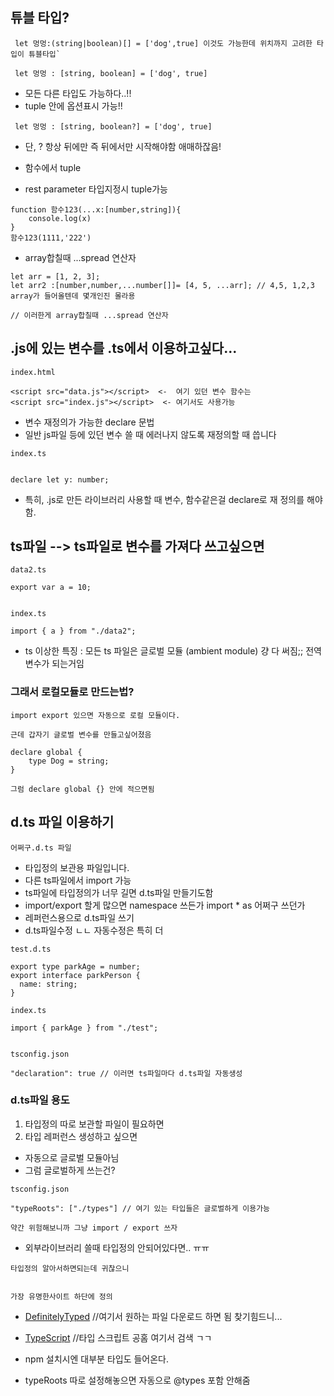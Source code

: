 ## 튜블 타입?

```
 let 멍멍:(string|boolean)[] = ['dog',true] 이것도 가능한데 위치까지 고려한 타입이 튜블타입`

 let 멍멍 : [string, boolean] = ['dog', true]
```

- 모든 다른 타입도 가능하다..!!
- tuple 안에 옵션표시 가능!!

```
 let 멍멍 : [string, boolean?] = ['dog', true]
```

- 단, ? 항상 뒤에만 즉 뒤에서만 시작해야함 애매하잖음!

- 함수에서 tuple
- rest parameter 타입지정시 tuple가능

```
function 함수123(...x:[number,string]){
    console.log(x)
}
함수123(1111,'222')
```

- array합칠때 ...spread 연산자

```
let arr = [1, 2, 3];
let arr2 :[number,number,...number[]]= [4, 5, ...arr]; // 4,5, 1,2,3 array가 들어올텐데 몇개인진 몰라용

// 이러한게 array합칠때 ...spread 연산자
```

## .js에 있는 변수를 .ts에서 이용하고싶다...

```
index.html

<script src="data.js"></script>  <-  여기 있던 변수 함수는
<script src="index.js"></script>  <- 여기서도 사용가능
```

- 변수 재정의가 가능한 declare 문법
- 일반 js파일 등에 있던 변수 쓸 때 에러나지 않도록 재정의할 때 씁니다

```
index.ts


declare let y: number;
```

- 특히, .js로 만든 라이브러리 사용할 때 변수, 함수같은걸 declare로 재 정의를 해야함.

## ts파일 --> ts파일로 변수를 가져다 쓰고싶으면

```
data2.ts

export var a = 10;


index.ts

import { a } from "./data2";
```

- ts 이상한 특징 : 모든 ts 파일은 글로벌 모듈 (ambient module) 걍 다 써짐;; 전역변수가 되는거임

### 그래서 로컬모듈로 만드는법?

```
import export 있으면 자동으로 로컬 모듈이다.

근데 갑자기 글로벌 변수를 만들고싶어졌음

declare global {
    type Dog = string;
}

그럼 declare global {} 안에 적으면됨
```

## d.ts 파일 이용하기

```
어쩌구.d.ts 파일
```

- 타입정의 보관용 파일입니다.
- 다른 ts파일에서 import 가능
- ts파일에 타입정의가 너무 길면 d.ts파일 만들기도함
- import/export 할게 많으면 namespace 쓰든가 import \* as 어쩌구 쓰던가
- 레퍼런스용으로 d.ts파일 쓰기
- d.ts파일수정 ㄴㄴ 자동수정은 특히 더

```
test.d.ts

export type parkAge = number;
export interface parkPerson {
  name: string;
}

index.ts

import { parkAge } from "./test";


tsconfig.json

"declaration": true // 이러면 ts파일마다 d.ts파일 자동생성

```

### d.ts파일 용도

1. 타입정의 따로 보관할 파일이 필요하면
2. 타입 레퍼런스 생성하고 싶으면

- 자동으로 글로벌 모듈아님
- 그럼 글로벌하게 쓰는건?

```
tsconfig.json

"typeRoots": ["./types"] // 여기 있는 타입들은 글로벌하게 이용가능

약간 위험해보니까 그냥 import / export 쓰자
```

- 외부라이브러리 쓸때 타입정의 안되어있다면.. ㅠㅠ

```
타입정의 알아서하면되는데 귀찮으니


가장 유명한사이트 하단에 정의
```

- [DefinitelyTyped](https://github.com/DefinitelyTyped/DefinitelyTyped) //여기서 원하는 파일 다운로드 하면 됨 찾기힘드니...
- [TypeScript](https://www.typescriptlang.org/dt/search?search=) //타입 스크립트 공홈 여기서 검색 ㄱㄱ
- npm 설치시엔 대부분 타입도 들어온다.

- typeRoots 따로 설정해놓으면 자동으로 @types 포함 안해줌
